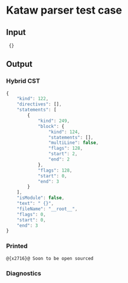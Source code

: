 # Kataw parser test case

## Input

`````js
 {}
`````

## Output

### Hybrid CST

```javascript
{
    "kind": 122,
    "directives": [],
    "statements": [
        {
            "kind": 249,
            "block": {
                "kind": 124,
                "statements": [],
                "multiLine": false,
                "flags": 128,
                "start": 2,
                "end": 2
            },
            "flags": 128,
            "start": 0,
            "end": 3
        }
    ],
    "isModule": false,
    "text": " {}",
    "fileName": "__root__",
    "flags": 0,
    "start": 0,
    "end": 3
}
```

### Printed

```javascript
@{x2716}@ Soon to be open sourced
```

### Diagnostics

```javascript

```

